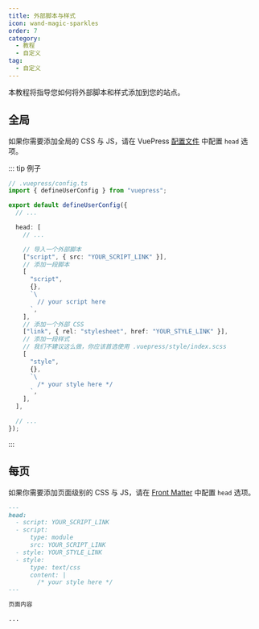 ```yaml
---
title: 外部脚本与样式
icon: wand-magic-sparkles
order: 7
category:
  - 教程
  - 自定义
tag:
  - 自定义
---
```


本教程将指导您如何将外部脚本和样式添加到您的站点。

<!-- more -->

## 全局

如果你需要添加全局的 CSS 与 JS，请在 VuePress [配置文件](../../cookbook/vuepress/config.md) 中配置 `head` 选项。

::: tip 例子

```ts
// .vuepress/config.ts
import { defineUserConfig } from "vuepress";

export default defineUserConfig({
  // ...

  head: [
    // ...

    // 导入一个外部脚本
    ["script", { src: "YOUR_SCRIPT_LINK" }],
    // 添加一段脚本
    [
      "script",
      {},
      `\
        // your script here
      `,
    ],
    // 添加一个外部 CSS
    ["link", { rel: "stylesheet", href: "YOUR_STYLE_LINK" }],
    // 添加一段样式
    // 我们不建议这么做，你应该首选使用 .vuepress/style/index.scss
    [
      "style",
      {},
      `\
        /* your style here */
      `,
    ],
  ],

  // ...
});
```

:::

## 每页

如果你需要添加页面级别的 CSS 与 JS，请在 [Front Matter](../../cookbook/vuepress/page.md#frontmatter) 中配置 `head` 选项。

```md
---
head:
  - script: YOUR_SCRIPT_LINK
  - script:
      type: module
      src: YOUR_SCRIPT_LINK
  - style: YOUR_STYLE_LINK
  - style:
      type: text/css
      content: |
        /* your style here */
---

页面内容

...
```

